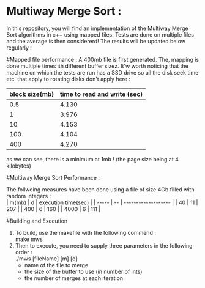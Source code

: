 # Multiway Merge Sort : 
In this repository, you will find an implementation of the Multiway Merge Sort algorithms in 
c++ using mapped files. Tests are done on multiple files and the average is then considererd! 
The results will be updated below regularly !

#Mapped file performance : 
A 400mb file is first generated. The, mapping is done multiple times ith different 
buffer sizez. It'w worth noticing that the machine on which the tests are run has a
SSD drive so all the disk seek time etc. that apply to rotating disks don't apply here : 

| block size(mb)  | time to read and write (sec) |
| --------------  | ---------------------------- |
| 0.5             | 4.130                        |
| 1               | 3.976                        |
| 10              | 4.153                        |
| 100             | 4.104                        |
| 400             | 4.270                        |

as we can see, there is a minimum at 1mb ! 
(the page size being at 4 kilobytes)

#Multiway Merge Sort Performance : 

The follwoing measures have been done using a  file of size 4Gb filled with random integers :  
| m(mb) | d  | execution time(sec) |
| ----- | -- | ------------------- |
| 40    | 11 | 207                 |
| 400   | 6  | 160                 |
| 4000  | 6  | 111                 |


#Building and Execution
1. To build, use the makefile with the following commend : <br/>                 make mws 
2. Then to execute, you need to supply three parameters in the following order : <br/>                ./mws [fileName] [m] [d]
   * name of the file to merge 
   * the size of the buffer to use (in number of ints)
   * the number of merges at each iteration 
 
